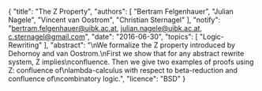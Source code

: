 {
    "title": "The Z Property",
    "authors": [
        "Bertram Felgenhauer",
        "Julian Nagele",
        "Vincent van Oostrom",
        "Christian Sternagel"
    ],
    "notify": "bertram.felgenhauer@uibk.ac.at, julian.nagele@uibk.ac.at, c.sternagel@gmail.com",
    "date": "2016-06-30",
    "topics": [
        "Logic-Rewriting"
    ],
    "abstract": "\nWe formalize the Z property introduced by Dehornoy and van Oostrom.\nFirst we show that for any abstract rewrite system, Z implies\nconfluence. Then we give two examples of proofs using Z: confluence of\nlambda-calculus with respect to beta-reduction and confluence of\ncombinatory logic.",
    "licence": "BSD"
}